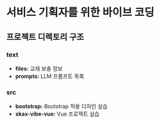 # 서비스 기획자를 위한 바이브 코딩

## 프로젝트 디렉토리 구조

### text
- **files:** 교재 보충 정보
- **prompts:** LLM 프롬프트 목록

### src
- **bootstrap:** Bootstrap 적용 디자인 실습
- **skax-vibe-vue:** Vue 프로젝트 실습